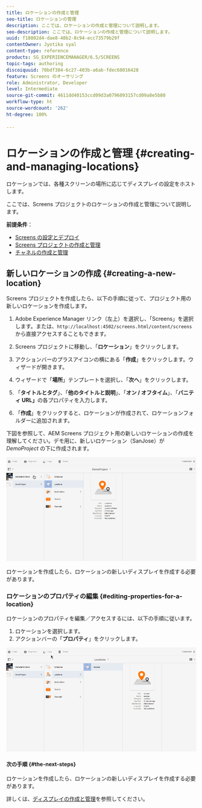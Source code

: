 ```yaml
---
title: ロケーションの作成と管理
seo-title: ロケーションの管理
description: ここでは、ロケーションの作成と管理について説明します。
seo-description: ここでは、ロケーションの作成と管理について説明します。
uuid: f18802d4-dae8-48b2-8c94-ecc73579b29f
contentOwner: Jyotika syal
content-type: reference
products: SG_EXPERIENCEMANAGER/6.5/SCREENS
topic-tags: authoring
discoiquuid: 70bdf384-6c27-403b-a6ab-fdec68016428
feature: Screens のオーサリング
role: Administrator, Developer
level: Intermediate
source-git-commit: 4611dd40153ccd09d3a0796093157cd09a8e5b80
workflow-type: ht
source-wordcount: '262'
ht-degree: 100%

---
```



# ロケーションの作成と管理 {#creating-and-managing-locations}

ロケーションでは、各種スクリーンの場所に応じてディスプレイの設定をホストします。

ここでは、Screens プロジェクトのロケーションの作成と管理について説明します。

**前提条件**：

* [Screens の設定とデプロイ](configuring-screens-introduction.md)
* [Screens プロジェクトの作成と管理](creating-a-screens-project.md)
* [チャネルの作成と管理](managing-channels.md)

## 新しいロケーションの作成 {#creating-a-new-location}

Screens プロジェクトを作成したら、以下の手順に従って、プロジェクト用の新しいロケーションを作成します。

1. Adobe Experience Manager リンク（左上）を選択し、「Screens」を選択します。または、`http://localhost:4502/screens.html/content/screens` から直接アクセスすることもできます。
1. Screens プロジェクトに移動し、「**ロケーション**」をクリックします。
1. アクションバーのプラスアイコンの横にある「**作成**」をクリックします。ウィザードが開きます。
1. ウィザードで「**場所**」テンプレートを選択し、「**次へ**」をクリックします。

1. 「**タイトルとタグ**」、「**他のタイトルと説明**」、「**オン / オフタイム**」、「**バニティ URL」**&#x200B;の各プロパティを入力します。

1. 「**作成**」をクリックすると、ロケーションが作成されて、ロケーションフォルダーに追加されます。

下図を参照して、AEM Screens プロジェクト用の新しいロケーションの作成を理解してください。デモ用に、新しいロケーション（SanJose）が *DemoProject* の下に作成されます。

![player2](assets/player2.gif)

ロケーションを作成したら、ロケーションの新しいディスプレイを作成する必要があります。

### ロケーションのプロパティの編集 {#editing-properties-for-a-location}

ロケーションのプロパティを編集／アクセスするには、以下の手順に従います。

1. ロケーションを選択します。
1. アクションバーの「**プロパティ**」をクリックします。

![player3](assets/player3.gif)

#### 次の手順 {#the-next-steps}

ロケーションを作成したら、ロケーションの新しいディスプレイを作成する必要があります。

詳しくは、[ディスプレイの作成と管理](managing-displays.md)を参照してください。
